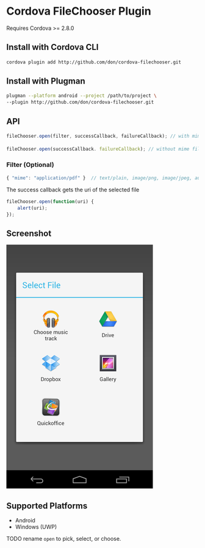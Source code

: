 # Cordova FileChooser Plugin

Requires Cordova >= 2.8.0

## Install with Cordova CLI

```bash
cordova plugin add http://github.com/don/cordova-filechooser.git
```

## Install with Plugman

```bash
plugman --platform android --project /path/to/project \
--plugin http://github.com/don/cordova-filechooser.git
```

## API

```javascript
fileChooser.open(filter, successCallback, failureCallback); // with mime filter

fileChooser.open(successCallback. failureCallback); // without mime filter
```

### Filter (Optional)

```javascript
{ "mime": "application/pdf" }  // text/plain, image/png, image/jpeg, audio/wav etc
```

The success callback gets the uri of the selected file

```javascript
fileChooser.open(function(uri) {
	alert(uri);
});
```

## Screenshot

![Screenshot](filechooser.png "Screenshot")

## Supported Platforms

- Android
- Windows (UWP)

TODO rename `open` to pick, select, or choose.
